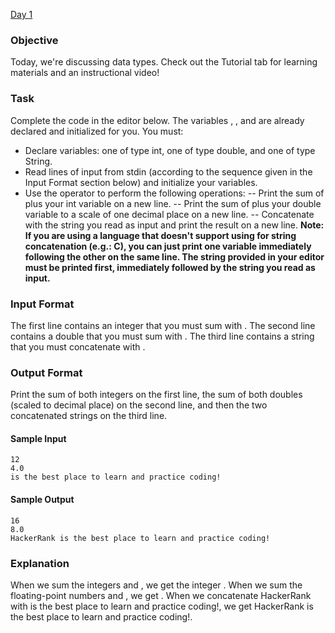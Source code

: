 
[Day 1](https://www.hackerrank.com/challenges/30-data-types/problem)

### Objective 
Today, we're discussing data types. Check out the Tutorial tab for learning materials and an instructional video!

### Task 
Complete the code in the editor below. The variables , , and  are already declared and initialized for you. You must:

- Declare  variables: one of type int, one of type double, and one of type String.
- Read  lines of input from stdin (according to the sequence given in the Input Format section below) and initialize your  variables.
- Use the  operator to perform the following operations: 
-- Print the sum of  plus your int variable on a new line.
-- Print the sum of  plus your double variable to a scale of one decimal place on a new line.
-- Concatenate  with the string you read as input and print the result on a new line.
**Note: If you are using a language that doesn't support using  for string concatenation (e.g.: C), you can just print one variable immediately following the other on the same line. The string provided in your editor must be printed first, immediately followed by the string you read as input.**

### Input Format

The first line contains an integer that you must sum with . 
The second line contains a double that you must sum with . 
The third line contains a string that you must concatenate with .

### Output Format

Print the sum of both integers on the first line, the sum of both doubles (scaled to  decimal place) on the second line, and then the two concatenated strings on the third line.

#### Sample Input
```
12
4.0
is the best place to learn and practice coding!
```
#### Sample Output
```
16
8.0
HackerRank is the best place to learn and practice coding!
```

### Explanation

When we sum the integers  and , we get the integer . 
When we sum the floating-point numbers  and , we get . 
When we concatenate HackerRank with is the best place to learn and practice coding!, we get HackerRank is the best place to learn and practice coding!.

